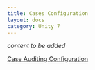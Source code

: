 ```yaml
---
title: Cases Configuration
layout: docs
category: Unity 7
---
```

*content to be added*

[Case Auditing Configuration](cases/case-auditing.md)  
